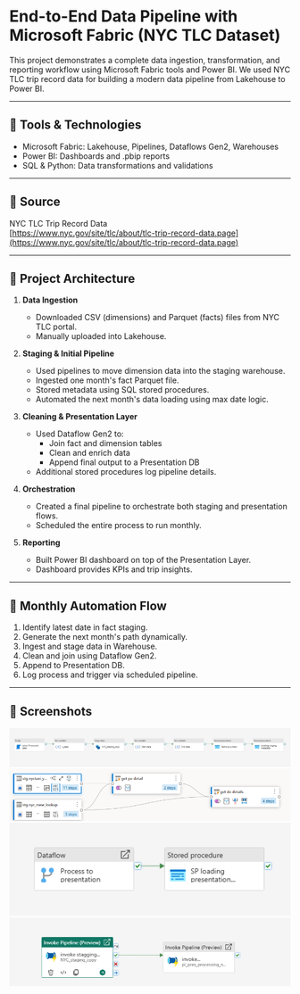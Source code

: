 # End-to-End Data Pipeline with Microsoft Fabric (NYC TLC Dataset)

This project demonstrates a complete data ingestion, transformation, and reporting workflow using Microsoft Fabric tools and Power BI. We used NYC TLC trip record data for building a modern data pipeline from Lakehouse to Power BI.

---

## 🚀 Tools & Technologies
- Microsoft Fabric: Lakehouse, Pipelines, Dataflows Gen2, Warehouses
- Power BI: Dashboards and .pbip reports
- SQL & Python: Data transformations and validations

---

## 🔗 Source
NYC TLC Trip Record Data  
[https://www.nyc.gov/site/tlc/about/tlc-trip-record-data.page](https://www.nyc.gov/site/tlc/about/tlc-trip-record-data.page)

---

## 🧱 Project Architecture

1. **Data Ingestion**
   - Downloaded CSV (dimensions) and Parquet (facts) files from NYC TLC portal.
   - Manually uploaded into Lakehouse.

2. **Staging & Initial Pipeline**
   - Used pipelines to move dimension data into the staging warehouse.
   - Ingested one month's fact Parquet file.
   - Stored metadata using SQL stored procedures.
   - Automated the next month's data loading using max date logic.

3. **Cleaning & Presentation Layer**
   - Used Dataflow Gen2 to:
     - Join fact and dimension tables
     - Clean and enrich data
     - Append final output to a Presentation DB
   - Additional stored procedures log pipeline details.

4. **Orchestration**
   - Created a final pipeline to orchestrate both staging and presentation flows.
   - Scheduled the entire process to run monthly.

5. **Reporting**
   - Built Power BI dashboard on top of the Presentation Layer.
   - Dashboard provides KPIs and trip insights.

---

## 📅 Monthly Automation Flow

1. Identify latest date in fact staging.
2. Generate the next month's path dynamically.
3. Ingest and stage data in Warehouse.
4. Clean and join using Dataflow Gen2.
5. Append to Presentation DB.
6. Log process and trigger via scheduled pipeline.

---

## 📸 Screenshots

![Staging Pipeline](./Assets/screenshots/StagingPipeline.png)  
![Presentation Dataflow Gen2](./Assets/screenshots/PresentationDataflow.png)
![Presentation Pipeline](./Assets/screenshots/PresentationPipeline.png)
![Orchestration Pipeline](./Assets/screenshots/OrchestrationPipeline.png)
